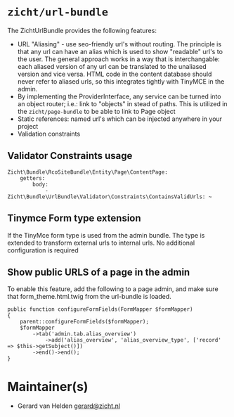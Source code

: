 # `zicht/url-bundle`

The ZichtUrlBundle provides the following features:

* URL "Aliasing" - use seo-friendly url's without routing. The principle is
  that any url can have an alias which is used to show "readable" url's to the
  user. The general approach works in a way that is interchangable: each aliased
  version of any url can be translated to the unaliased version and vice versa.
  HTML code in the content database should never refer to aliased urls, so this
  integrates tightly with TinyMCE in the admin.
* By implementing the ProviderInterface, any service can be turned into an
  object router; i.e.: link to "objects" in stead of paths. This is utilized in
  the `zicht/page-bundle` to be able to link to Page object
* Static references: named url's which can be injected anywhere in your project
* Validation constraints



## Validator Constraints usage
```
Zicht\Bundle\RcoSiteBundle\Entity\Page\ContentPage:
    getters:
        body:
            - Zicht\Bundle\UrlBundle\Validator\Constraints\ContainsValidUrls: ~
```

## Tinymce Form type extension

If the TinyMce form type is used from the admin bundle. 
The type is extended to transform external urls to internal urls.
No additional configuration is required

## Show public URLS of a page in the admin ###

To enable this feature, add the following to a page admin, and make sure that
form_theme.html.twig from the url-bundle is loaded.

```
public function configureFormFields(FormMapper $formMapper)
{
    parent::configureFormFields($formMapper);
    $formMapper
        ->tab('admin.tab.alias_overview')
            ->add('alias_overview', 'alias_overview_type', ['record' => $this->getSubject()])
        ->end()->end();
}
```

# Maintainer(s) 
* Gerard van Helden <gerard@zicht.nl>
